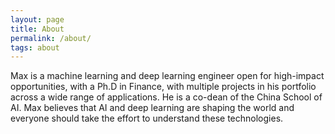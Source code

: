 ```yaml
---
layout: page
title: About
permalink: /about/
tags: about
---
```


Max is a machine learning and deep learning engineer open for high-impact opportunities, with a Ph.D in Finance, with multiple projects in his portfolio across a wide range of applications. He is a co-dean of the China School of AI. Max believes that AI and deep learning are shaping the world and everyone should take the effort to understand these technologies.
